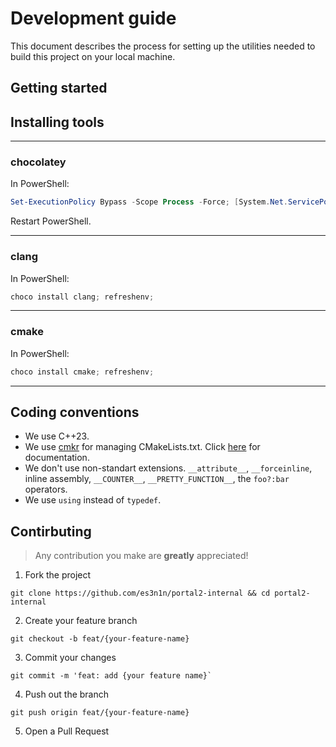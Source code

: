 # Development guide

This document describes the process for setting up the utilities needed to build this project on your local machine.

## Getting started

## Installing tools

[todo]: # "Add Linux install guide"

---

### chocolatey

In PowerShell:

```powershell
Set-ExecutionPolicy Bypass -Scope Process -Force; [System.Net.ServicePointManager]::SecurityProtocol = [System.Net.ServicePointManager]::SecurityProtocol -bor 3072; iex ((New-Object System.Net.WebClient).DownloadString('https://community.chocolatey.org/install.ps1'))
```

Restart PowerShell.

---

### clang

In PowerShell:

```powershell
choco install clang; refreshenv;
```

---

### cmake

In PowerShell:

```powershell
choco install cmake; refreshenv;
```

---

## Coding conventions

[todo]: # "Add/remove some."

- We use C++23.
- We use [cmkr](https://github.com/cpp-build/cmkr) for managing CMakeLists.txt. Click [here](https://cmkr.build/) for documentation.
- We don't use non-standart extensions. `__attribute__`, `__forceinline`, inline assembly, `__COUNTER__`, `__PRETTY_FUNCTION__`, the `foo?:bar` operators.
- We use `using` instead of `typedef`.

## Contirbuting

> Any contribution you make are **greatly** appreciated!

1. Fork the project

```commandline
git clone https://github.com/es3n1n/portal2-internal && cd portal2-internal
```

2. Create your feature branch

```commandline
git checkout -b feat/{your-feature-name}
```

3. Commit your changes

```commandline
git commit -m 'feat: add {your feature name}`
```

4. Push out the branch

```commandline
git push origin feat/{your-feature-name}
```

5. Open a Pull Request
